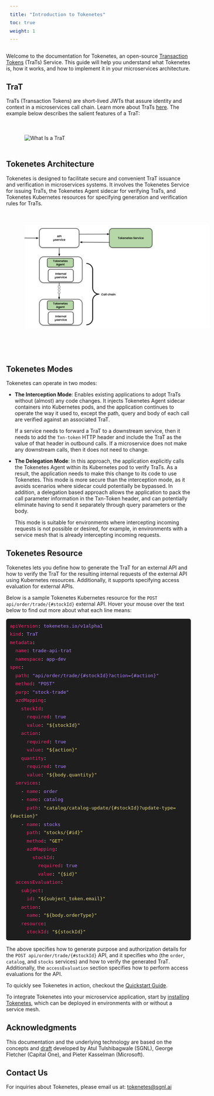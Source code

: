 ```yaml
---
title: "Introduction to Tokenetes"
toc: true
weight: 1
---
```


<style>
.doc-image {
    display: block;
    margin: 50px;
    padding: 0;
}
</style>

Welcome to the documentation for Tokenetes, an open-source [Transaction Tokens](https://datatracker.ietf.org/doc/draft-ietf-oauth-transaction-tokens/) (TraTs) Service. This guide will help you understand what Tokenetes is, how it works, and how to implement it in your microservices architecture.

## TraT

TraTs (Transaction Tokens) are short-lived JWTs that assure identity and context in a microservices call chain. Learn more about TraTs [here](/docs/transaction-token). The example below describes the salient features of a TraT:

<!-- Image -->
<img src="/img/docs/introduction/what_is_a_trat.svg" 
     alt="What Is a TraT" 
     class="doc-image" 
     style="cursor: pointer;" 
     onclick="openModal();">

<!-- Modal Structure -->
<div id="imageModal" class="modal">
  <span class="close" onclick="closeModal()">&times;</span>
  <img class="modal-content" id="popupImage">
</div>

<!-- Styles for Modal -->
<style>
.modal {
  display: none; 
  position: fixed; 
  z-index: 1000; 
  left: 0;
  top: 0;
  width: 100%;
  height: 100%; 
  background-color: rgba(0, 0, 0, 0.8); 
  justify-content: center;
  align-items: center;
}

.modal-content {
  max-width: 90%;
  max-height: 90%;
  margin: auto;
  display: block;
  box-shadow: 0 0 10px rgba(0, 0, 0, 0.5);
  border-radius: 8px;
}

.close {
  position: absolute;
  top: 15px;
  right: 35px;
  color: #fff;
  font-size: 40px;
  font-weight: bold;
  cursor: pointer;
}

.close:hover,
.close:focus {
  color: #bbb;
  text-decoration: none;
  cursor: pointer;
}

</style>

<!-- JavaScript for Modal -->
<script>
function openModal() {
  const modal = document.getElementById('imageModal');
  modal.style.display = 'flex';
  document.getElementById('popupImage').src = '/img/docs/introduction/what_is_a_trat.svg';
  
  // Close when Esc key is pressed
  document.onkeydown = function(event) {
    if (event.key === "Escape") {
      closeModal();
    }
  };

  // Close when clicking outside the image
  modal.onclick = function(event) {
    if (event.target === modal) {
      closeModal();
    }
  };
}

function closeModal() {
  document.getElementById('imageModal').style.display = 'none';
  document.onkeydown = null; // Remove the event listener when the modal is closed
}
</script>

## Tokenetes Architecture

Tokenetes is designed to facilitate secure and convenient TraT issuance and verification in microservices systems. It involves the Tokenetes Service for issuing TraTs, the Tokenetes Agent sidecar for verifying TraTs, and Tokenetes Kubernetes resources for specifying generation and verification rules for TraTs.

<img src="/img/docs/introduction/tokenetes_workflow.svg" alt="Tokenetes Workflow" class="doc-image">

<br>

## Tokenetes Modes

Tokenetes can operate in two modes:

* **The Interception Mode**: Enables existing applications to adopt TraTs without (almost) any code changes. It injects Tokenetes Agent sidecar containers into Kubernetes pods, and the application continues to operate the way it used to, except the path, query and body of each call are verified against an associated TraT.

  If a service needs to forward a TraT to a downstream service, then it needs to add the `Txn-token` HTTP header and include the TraT as the value of that header in outbound calls. If a microservice does not make any downstream calls, then it does not need to change.

* **The Delegation Mode**: In this approach, the application explicitly calls the Tokenetes Agent within its Kubernetes pod to verify TraTs. As a result, the application needs to make this change to its code to use Tokenetes. This mode is more secure than the interception mode, as it avoids scenarios where sidecar could potentially be bypassed. In addition, a delegation based approach allows the application to pack the call parameter information in the Txn-Token header, and can potentially eliminate having to send it separately through query parameters or the body.

  This mode is suitable for environments where intercepting incoming requests is not possible or desired, for example, in environments with a service mesh that is already intercepting incoming requests.

## Tokenetes Resource

Tokenetes lets you define how to generate the TraT for an external API and how to verify the TraT for the resulting internal requests of the external API using Kubernetes resources. Additionally, it supports specifying access evaluation for external APIs.

Below is a sample Tokenetes Kubernetes resource for the `POST api/order/trade/{#stockId}` external API. Hover your mouse over the text below to find out more about what each line means:

<!DOCTYPE html>
<html lang="en">
<head>
<meta charset="UTF-8">
<meta name="viewport" content="width=device-width, initial-scale=1.0">
<style>
.tooltip {
    position: relative;
    display: inline;
    cursor: help;
}
.tooltip .tooltiptext {
    visibility: hidden;
    min-width: 400px;
    max-width: 600px;
    background-color: #555;
    color: #fff;
    text-align: center;
    border-radius: 6px;
    padding: 5px 10px;
    position: absolute;
    z-index: 100;
    left: 0;
    top: 0px;
    transform: translateY(-100%);
    opacity: 0;
    transition: opacity 0.5s, visibility 0.5s;
    white-space: normal;
    word-wrap: break-word;
}
pre {
    background-color: #1e1e1e;
    border: none;
    color: #d4d4d4;
    font-family: 'Courier New', monospace;
    font-size: 15px;
    line-height: 1.5;
    overflow: auto;
    padding: 10px;
    border-radius: 5px;
    width: auto;
    display: block; 
}
.yaml-key {
    color: #f92672;
}
.yaml-value {
    color: #ae81ff;
}
.yaml-string {
    color: #e6db74;
}
</style>
</head>
<body>
<pre>
<code class="yaml"><span class="yaml-key">apiVersion</span>: <span class="yaml-value">tokenetes.io/v1alpha1</span>
<span class="yaml-key">kind</span>: <span class="yaml-value">TraT</span>
<span class="yaml-key">metadata</span>:
  <span class="tooltip"><span class="yaml-key">name</span>: <span class="yaml-value">trade-api-trat</span><span class="tooltiptext">The name of the TraT used for this external API. This uniquely identifies the TraT type within the Tokenetes system.</span></span>
  <span class="yaml-key">namespace</span>: <span class="yaml-value">app-dev</span>
<span class="yaml-key">spec</span>:
  <span class="tooltip"><span class="yaml-key">path</span>: <span class="yaml-value">"api/order/trade/{#stockId}?action={#action}"</span><span class="tooltiptext">The default URL path, which, together with the method field below, results in this type of TraT being generated or validated. The URL may used by external API services or internal microservices.</span></span>
  <span class="tooltip"><span class="yaml-key">method</span>: <span class="yaml-value">"POST"</span><span class="tooltiptext">The HTTP method for which this TraT resource is defined (see `path` above).</span></span>
  <span class="tooltip"><span class="yaml-key">purp</span>: <span class="yaml-value">"stock-trade"</span><span class="tooltiptext">The purpose of the TraT, which is included in the `purp` field of TraTs of this type.</span></span>
  <span class="tooltip"><span class="yaml-key">azdMapping</span>:
    <span class="yaml-key">stockId</span>:
      <span class="yaml-key">required</span>: <span class="yaml-value">true</span>
      <span class="yaml-key">value</span>: <span class="yaml-string">"${stockId}"</span>
    <span class="yaml-key">action</span>:
      <span class="yaml-key">required</span>: <span class="yaml-value">true</span>
      <span class="yaml-key">value</span>: <span class="yaml-string">"${action}"</span>
    <span class="yaml-key">quantity</span>:
      <span class="yaml-key">required</span>: <span class="yaml-value">true</span>
      <span class="yaml-key">value</span>: <span class="yaml-string">"${body.quantity}"</span><span class="tooltiptext">The immutable context preserved in this TraT and how to construct and verify it.</span></span>
  <span class="tooltip"><span class="yaml-key">services</span>:
    - <span class="yaml-key">name</span>: <span class="yaml-value">order</span>
    - <span class="yaml-key">name</span>: <span class="yaml-value">catalog</span>
      <span class="tooltip"><span class="yaml-key">path</span>: <span class="yaml-string">"catalog/catalog-update/{#stockId}?update-type={#action}"</span><span class="tooltiptext">The catalog service overrides just the path.</span></span>
    - <span class="yaml-key">name</span>: <span class="yaml-value">stocks</span>
      <span class="tooltip"><span class="yaml-key">path</span>: <span class="yaml-string">"stocks/{#id}"</span><span class="tooltiptext">The stocks service overrides the path, method and how it receives information that needs to be verified against the TraT content.</span></span>
      <span class="tooltip"><span class="yaml-key">method</span>: <span class="yaml-string">"GET"</span><span class="tooltiptext">As noted above, the stocks service overrides defaults for the HTTP method.</span></span>
      <span class="tooltip"><span class="yaml-key">azdMapping</span>:
        <span class="yaml-key">stockId</span>:
          <span class="yaml-key">required</span>: <span class="yaml-value">true</span><span class="tooltiptext">As noted above, the stocks service overrides defaults for TraT verification</span></span>
          <span class="yaml-key">value</span>: <span class="yaml-string">"{$id}"</span><span class="tooltiptext">The list of microservice APIs that are invoked while processing this external API. They may use defaults specified above or override them.</span></span>
  <span class="tooltip"><span class="yaml-key">accessEvaluation</span>:
    <span class="yaml-key">subject</span>:
      <span class="yaml-key">id</span>: <span class="yaml-string">"${subject_token.email}"</span>
    <span class="yaml-key">action</span>:
      <span class="yaml-key">name</span>: <span class="yaml-string">"${body.orderType}"</span>
    <span class="yaml-key">resource</span>:
      <span class="yaml-key">stockId</span>: <span class="yaml-string">"${stockId}"</span><span class="tooltiptext">Tokenetes can call out to an AuthZEN API to evaluate whether execution should proceed. This specifies how to construct the request for access evaluation.</span></span></code>
</pre>

<script>
document.addEventListener('DOMContentLoaded', function() {
    const tooltips = document.querySelectorAll('.tooltip');
    
    function hideAllTooltips() {
        document.querySelectorAll('.tooltip .tooltiptext').forEach(tt => {
            tt.style.visibility = 'hidden';
            tt.style.opacity = '0';
        });
    }

    tooltips.forEach(tooltip => {
        tooltip.addEventListener('mouseover', function(e) {
            e.stopPropagation();

            hideAllTooltips();

            const tooltipText = Array.from(this.children).find(child => child.classList.contains('tooltiptext'));
            if (tooltipText) {
                tooltipText.style.visibility = 'visible';
                tooltipText.style.opacity = '1';
            }
        });

        tooltip.addEventListener('mouseout', function() {
            const tooltipText = Array.from(this.children).find(child => child.classList.contains('tooltiptext'));
            if (tooltipText) {
                tooltipText.style.visibility = 'hidden';
                tooltipText.style.opacity = '0';
            }
        });
    });
});

</script>
</body>
</html>

The above specifies how to generate purpose and authorization details for the `POST api/order/trade/{#stockId}` API, and it specifies who (the `order`, `catalog`, and `stocks` services) and how to verify the generated TraT. Additionally, the `accessEvaluation` section specifies how to perform access evaluations for the API.

To quickly see Tokenetes in action, checkout the [Quickstart Guide](/docs/quickstart).

To integrate Tokenetes into your microservice application, start by [installing Tokenetes](/docs/installation), which can be deployed in environments with or without a service mesh.

## Acknowledgments

This documentation and the underlying technology are based on the concepts and [draft](https://datatracker.ietf.org/doc/draft-ietf-oauth-transaction-tokens/) developed by Atul Tulshibagwale (SGNL), George Fletcher (Capital One), and Pieter Kasselman (Microsoft).

## Contact Us

For inquiries about Tokenetes, please email us at: [tokenetes@sgnl.ai](mailto:tokenetes@sgnl.ai)
